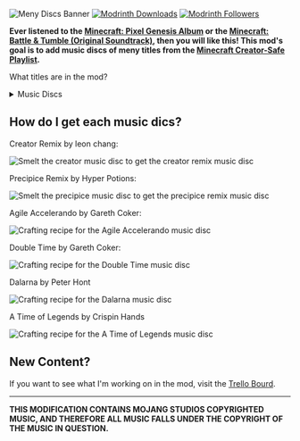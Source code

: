 ![Meny Discs Banner](https://cdn.modrinth.com/data/cached_images/bdd86cd297cd305adaf93050488e2e01a219f647.png)
[![Modrinth Downloads](https://img.shields.io/modrinth/dt/oGJVu75Z?style=plastic&label=Modrinth%20Downloads&color=04cc4c)](https://modrinth.com/mod/meny-discs/versions)
[![Modrinth Followers](https://img.shields.io/modrinth/followers/oGJVu75Z?style=plastic&label=Modrinth%20Followers&color=ff8496)](https://modrinth.com/mod/meny-discs)

**Ever listened to the [Minecraft: Pixel Genesis Album](https://open.spotify.com/album/3pv30z3VATTE260rWIhWdE?si=HIbUAmlITFe-LYuEuIgrRg) or the [Minecraft: Battle & Tumble (Original Soundtrack)](https://open.spotify.com/album/17T3bbZXPaGaKKQfDPTDhc?si=EOm1SfTdRreiqQaGFMDItA), then you will like this! This mod's goal is to add music discs of meny titles from the [Minecraft Creator-Safe Playlist](https://open.spotify.com/playlist/5T4KWhz9Q8r98skQBimtlH?si=0f8c11e5214b46fc).**

What titles are in the mod?

<details>
<summary>Music Discs</summary>

[Creator Remix by leon chang](https://open.spotify.com/track/2HLpPvix8g93bdCS4YTd4h?si=c350821ce2894b52)

[Precipice Remix by Hyper Potions](https://open.spotify.com/track/5YugJI5LNGyWfp72ezwLUY?si=84eebf0f252e4891)

[Agile Accelerando by Gareth Coker](https://open.spotify.com/track/7wcKrpOzIZ7rI3wkn1Vxyq?si=c4be23b3e1264243)

[Double Time by Gareth Coker](https://open.spotify.com/track/4Hbh0oYptAz35Qqo8SDScJ?si=5b393d7bcf2f4a86)

[Dalarna by Peter Hont](https://open.spotify.com/track/58ZLhxCjVDRruqfqiQWjad?si=ea4d386dd4504cd6)

[A Time of Legends by Crispin Hands](https://open.spotify.com/track/779AAj3CIPLV5ruM17XV6u?si=aa91a929543f48ee)

</details>

## How do I get each music dics?

Creator Remix by leon chang:

![Smelt the creator music disc to get the creator remix music disc](https://cdn.modrinth.com/data/cached_images/2bb41e04da7a53a73fb741ebbfa741d8e9279d3c.png)

Precipice Remix by Hyper Potions:

![Smelt the precipice music disc to get the precipice remix music disc](https://cdn.modrinth.com/data/cached_images/18eafc44d981ee2f76d813c1e00eb34f9e472efe.png)

Agile Accelerando by Gareth Coker:

![Crafting recipe for the Agile Accelerando music disc](https://cdn.modrinth.com/data/cached_images/828df716424a7b7e7fd634a5220f1c8dd03ab35d.png)

Double Time by Gareth Coker:

![Crafting recipe for the Double Time music disc](https://cdn.modrinth.com/data/cached_images/8dbd96b2ad82bf57cf2dea812c61a72f3a698b30.png)

Dalarna by Peter Hont

![Crafting recipe for the Dalarna music disc](https://cdn.modrinth.com/data/cached_images/69085fe8dc07123eeac24f01124fc20d3655a360.png)

A Time of Legends by Crispin Hands

![Crafting recipe for the A Time of Legends music disc](https://cdn.modrinth.com/data/cached_images/ee6aa9c2546c741d6525f071319882503ba5bda1.png)

## New Content?

If you want to see what I'm working on in the mod, visit the [Trello Bourd](https://trello.com/b/LG85RWRT).

---

**THIS MODIFICATION CONTAINS MOJANG STUDIOS COPYRIGHTED MUSIC, AND THEREFORE ALL MUSIC FALLS UNDER THE COPYRIGHT OF THE MUSIC IN QUESTION.**

